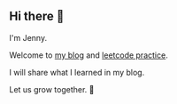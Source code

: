 ## Hi there 👋

I'm Jenny.

Welcome to [my blog](https://yue-jenny.github.io/) and [leetcode practice](https://github.com/Yue-Jenny/public-leetcode).

I will share what I learned in my blog.

Let us grow together. 🌱

<!--
**Yue-Jenny/yue-jenny** is a ✨ _special_ ✨ repository because its `README.md` (this file) appears on your GitHub profile.

Here are some ideas to get you started:

- 🔭 I’m currently working on ...
- 🌱 I’m currently learning ...
- 👯 I’m looking to collaborate on ...
- 🤔 I’m looking for help with ...
- 💬 Ask me about ...
- 📫 How to reach me: ...
- 😄 Pronouns: ...
- ⚡ Fun fact: ...
-->
